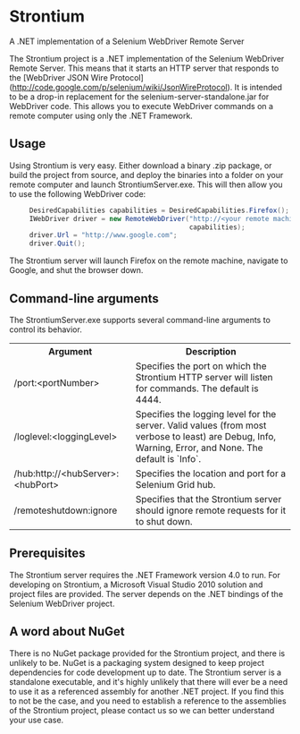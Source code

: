 Strontium
=========
A .NET implementation of a Selenium WebDriver Remote Server

The Strontium project is a .NET implementation of the Selenium WebDriver Remote Server.
This means that it starts an HTTP server that responds to the [WebDriver JSON Wire Protocol]
(http://code.google.com/p/selenium/wiki/JsonWireProtocol). It is intended to be a drop-in
replacement for the selenium-server-standalone.jar for WebDriver code. This allows you to 
execute WebDriver commands on a remote computer using only the .NET Framework.

Usage
-----
Using Strontium is very easy. Either download a binary .zip package, or build the project
from source, and deploy the binaries into a folder on your remote computer and launch
StrontiumServer.exe. This will then allow you to use the following WebDriver code:

```csharp
     DesiredCapabilities capabilities = DesiredCapabilities.Firefox();
     IWebDriver driver = new RemoteWebDriver("http://<your remote machine>:<port>/wd/hub",
                                             capabilities);
     driver.Url = "http://www.google.com";
     driver.Quit();
```

The Strontium server will launch Firefox on the remote machine, navigate to Google, and
shut the browser down.

Command-line arguments
----------------------
The StrontiumServer.exe supports several command-line arguments to control its behavior.

<table>
<tr><th>Argument</th><th>Description</th></tr>
<tr><td>/port:&lt;portNumber&gt;</td><td>Specifies the port on which the Strontium HTTP server will listen for commands. The default is 4444.</td></tr>
<tr><td>/loglevel:&lt;loggingLevel&gt;</td><td>Specifies the logging level for the server. Valid values (from most verbose to least) are Debug, Info, Warning, Error, and None. The default is `Info`.</td></tr>
<tr><td>/hub:http://&lt;hubServer&gt;:&lt;hubPort&gt;</td><td>Specifies the location and port for a Selenium Grid hub.</td></tr>
<tr><td>/remoteshutdown:ignore</td><td>Specifies that the Strontium server should ignore remote requests for it to shut down.</td></tr>
</table>

Prerequisites
-------------
The Strontium server requires the .NET Framework version 4.0 to run. For developing on
Strontium, a Microsoft Visual Studio 2010 solution and project files are provided. The
server depends on the .NET bindings of the Selenium WebDriver project.

A word about NuGet
------------------
There is no NuGet package provided for the Strontium project, and there is unlikely to
be. NuGet is a packaging system designed to keep project dependencies for code development
up to date. The Strontium server is a standalone executable, and it's highly unlikely
that there will ever be a need to use it as a referenced assembly for another .NET project.
If you find this to not be the case, and you need to establish a reference to the assemblies
of the Strontium project, please contact us so we can better understand your use case.